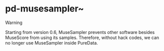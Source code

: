 # pd-musesampler~

> [!WARNING]
> Starting from version 0.6, MuseSampler prevents other software besides MuseScore from using its samples. Therefore, without hack codes, we can no longer use MuseSampler inside PureData.
